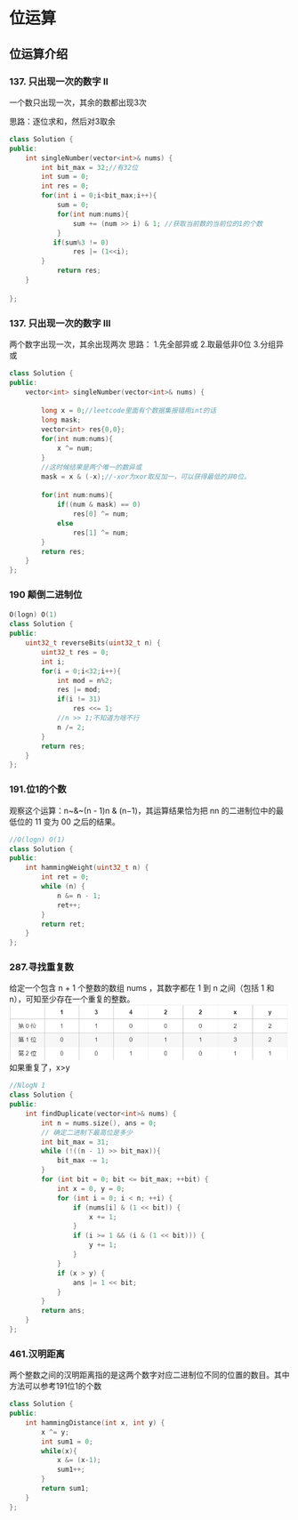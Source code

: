 # 位运算
## 位运算介绍
### 137. 只出现一次的数字 II
一个数只出现一次，其余的数都出现3次

思路：逐位求和，然后对3取余
```cpp
class Solution {
public:
    int singleNumber(vector<int>& nums) {
        int bit_max = 32;//有32位
        int sum = 0;
        int res = 0;
        for(int i = 0;i<bit_max;i++){
            sum = 0;
            for(int num:nums){
                sum += (num >> i) & 1; //获取当前数的当前位的1的个数
            }
           if(sum%3 != 0)
                res |= (1<<i);
        }
            return res;
    }

};
```
### 137. 只出现一次的数字 III
两个数字出现一次，其余出现两次
思路：
1.先全部异或
2.取最低非0位
3.分组异或
```cpp
class Solution {
public:
    vector<int> singleNumber(vector<int>& nums) {

        long x = 0;//leetcode里面有个数据集报错用int的话
        long mask;
        vector<int> res{0,0};
        for(int num:nums){
            x ^= num;
        }
        //这时候结果是两个唯一的数异或
        mask = x & (-x);//-xor为xor取反加一，可以获得最低的非0位。

        for(int num:nums){
            if((num & mask) == 0)
                res[0] ^= num;
            else
                res[1] ^= num;
        }
        return res;
    }
};
```
### 190 颠倒二进制位
```cpp
O(logn) O(1)
class Solution {
public:
    uint32_t reverseBits(uint32_t n) {
        uint32_t res = 0;
        int i;
        for(i = 0;i<32;i++){
            int mod = n%2;
            res |= mod;
            if(i != 31)
                res <<= 1;
            //n >> 1;不知道为啥不行
            n /= 2;
        }
        return res;
    }
};
```
### 191.位1的个数
观察这个运算：n~\&~(n - 1)n & (n−1)，其运算结果恰为把 nn 的二进制位中的最低位的 11 变为 00 之后的结果。
```cpp
//O(logn) O(1)
class Solution {
public:
    int hammingWeight(uint32_t n) {
        int ret = 0;
        while (n) {
            n &= n - 1;
            ret++;
        }
        return ret;
    }
};
```

### 287.寻找重复数
给定一个包含 n + 1 个整数的数组 nums ，其数字都在 1 到 n 之间（包括 1 和 n），可知至少存在一个重复的整数。
![寻找重复数](image/287.PNG)
如果重复了，x>y
```cpp
//NlogN 1
class Solution {
public:
    int findDuplicate(vector<int>& nums) {
        int n = nums.size(), ans = 0;
        // 确定二进制下最高位是多少
        int bit_max = 31;
        while (!((n - 1) >> bit_max)){
            bit_max -= 1;
        }
        for (int bit = 0; bit <= bit_max; ++bit) {
            int x = 0, y = 0;
            for (int i = 0; i < n; ++i) {
                if (nums[i] & (1 << bit)) {
                    x += 1;
                }
                if (i >= 1 && (i & (1 << bit))) {
                    y += 1;
                }
            }
            if (x > y) {
                ans |= 1 << bit;
            }
        }
        return ans;
    }
};
```

### 461.汉明距离
两个整数之间的汉明距离指的是这两个数字对应二进制位不同的位置的数目。其中方法可以参考191位1的个数
```cpp
class Solution {
public:
    int hammingDistance(int x, int y) {
        x ^= y;
        int sum1 = 0;
        while(x){
            x &= (x-1);
            sum1++;
        }
        return sum1;
    }
};
```